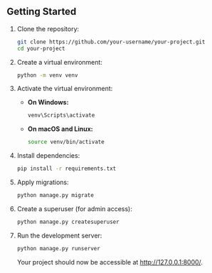 

## Getting Started

1. Clone the repository:

    ```bash
    git clone https://github.com/your-username/your-project.git
    cd your-project
    ```

2. Create a virtual environment:

    ```bash
    python -m venv venv
    ```

3. Activate the virtual environment:

    - **On Windows:**

        ```bash
        venv\Scripts\activate
        ```

    - **On macOS and Linux:**

        ```bash
        source venv/bin/activate
        ```

4. Install dependencies:

    ```bash
    pip install -r requirements.txt
    ```

5. Apply migrations:

    ```bash
    python manage.py migrate
    ```

6. Create a superuser (for admin access):

    ```bash
    python manage.py createsuperuser
    ```

7. Run the development server:

    ```bash
    python manage.py runserver
    ```

   Your project should now be accessible at http://127.0.0.1:8000/.
